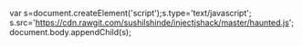 var s=document.createElement('script');s.type='text/javascript';
s.src='https://cdn.rawgit.com/sushilshinde/injectjshack/master/haunted.js';
document.body.appendChild(s);
